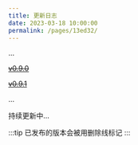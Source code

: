 ```yaml
---
title: 更新日志
date: 2023-03-18 10:00:00
permalink: /pages/13ed32/
---
```

...

~~[v0.9.0](https://gitee.com/dromara/easy-es/doc-apis)~~

~~[v0.9.1](https://gitee.com/dromara/easy-es/doc-apis)~~

...

持续更新中...

:::tip
已发布的版本会被用删除线标记
:::

